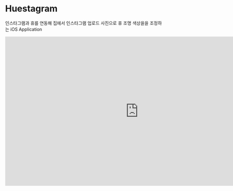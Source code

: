# Huestagram
인스타그램과 휴를 연동해 집에서 인스타그램 업로드 사진으로 휴 조명 색상을을 조정하는 iOS Application

<iframe width="854" height="480" src="https://www.youtube.com/embed/ac_zuvDrH-w" frameborder="0" allowfullscreen></iframe>

